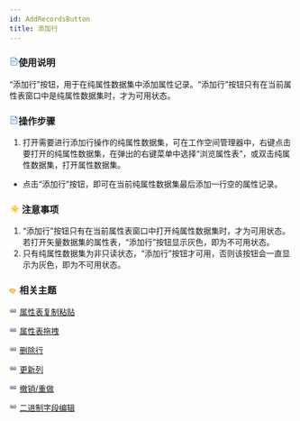 ```yaml
---
id: AddRecordsButton
title: 添加行
---
```

### ![](../../img/read.gif)使用说明

“添加行”按钮，用于在纯属性数据集中添加属性记录。“添加行”按钮只有在当前属性表窗口中是纯属性数据集时，才为可用状态。

### ![](../../img/read.gif)操作步骤

  1. 打开需要进行添加行操作的纯属性数据集，可在工作空间管理器中，右键点击要打开的纯属性数据集，在弹出的右键菜单中选择“浏览属性表”，或双击纯属性数据集，打开属性数据集。

* 点击“添加行”按钮，即可在当前纯属性数据集最后添加一行空的属性记录。 

### ![](../../img/note.png)注意事项

  1. “添加行”按钮只有在当前属性表窗口中打开纯属性数据集时，才为可用状态。若打开矢量数据集的属性表，“添加行”按钮显示灰色，即为不可用状态。
  2. 只有纯属性数据集为非只读状态，“添加行”按钮才可用，否则该按钮会一直显示为灰色，即为不可用状态。

### ![](../../img/seealso.png) 相关主题

![](../../img/smalltitle.png)  [属性表复制粘贴](CopyAndPaste.htm)

![](../../img/smalltitle.png) [属性表拖拽](DragTabular.htm)

![](../../img/smalltitle.png)  [删除行](DeleteRecordsButton.htm)

![](../../img/smalltitle.png)  [更新列](UpdateButton.htm)

![](../../img/smalltitle.png)  [撤销/重做](UndoButton.htm)

![](../../img/smalltitle.png) [二进制字段编辑](BinaryEdit.htm)

  



